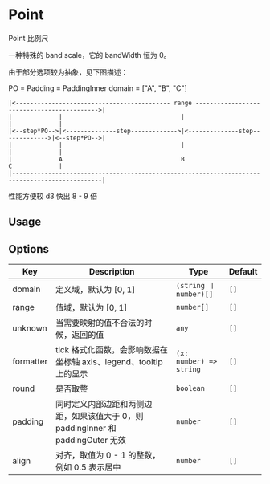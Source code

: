 # Point

Point 比例尺

一种特殊的 band scale，它的 bandWidth 恒为 0。

由于部分选项较为抽象，见下图描述：

PO = Padding = PaddingInner
domain =  ["A", "B", "C"]

```
|<------------------------------------------- range ------------------------------------------->|
|             |                                 |                                 |             |
|<--step*PO-->|<--------------step------------->|<--------------step------------->|<--step*PO-->|
|             |                                 |                                 |             |
|             A                                 B                                 C             |
|-----------------------------------------------------------------------------------------------|
```

性能方便较 d3 快出 8 - 9 倍


## Usage


## Options
| Key | Description | Type | Default|
| ----| ----------- | -----| -------|
| domain | 定义域，默认为 [0, 1] | <code>(string 丨 number)[]</code> | `[]` |
| range | 值域，默认为 [0, 1] | <code>number[]</code> | `[]` |
| unknown | 当需要映射的值不合法的时候，返回的值 | <code>any</code> | `[]` |
| formatter | tick 格式化函数，会影响数据在坐标轴 axis、legend、tooltip 上的显示 | <code>(x: number) => string</code> | `[]` |
| round | 是否取整 | <code>boolean</code> | `[]` |
| padding | 同时定义内部边距和两侧边距，如果该值大于 0，则 paddingInner 和 paddingOuter 无效 | <code>number</code> | `[]` |
| align | 对齐，取值为 0 - 1 的整数，例如 0.5 表示居中 | <code>number</code> | `[]` |